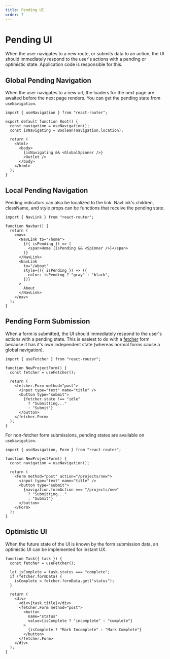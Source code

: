 ```yaml
---
title: Pending UI
order: 7
---
```


# Pending UI

When the user navigates to a new route, or submits data to an action, the UI should immediately respond to the user's actions with a pending or optimistic state. Application code is responsible for this.

## Global Pending Navigation

When the user navigates to a new url, the loaders for the next page are awaited before the next page renders. You can get the pending state from `useNavigation`.

```tsx
import { useNavigation } from "react-router";

export default function Root() {
  const navigation = useNavigation();
  const isNavigating = Boolean(navigation.location);

  return (
    <html>
      <body>
        {isNavigating && <GlobalSpinner />}
        <Outlet />
      </body>
    </html>
  );
}
```

## Local Pending Navigation

Pending indicators can also be localized to the link. NavLink's children, className, and style props can be functions that receive the pending state.

```tsx
import { NavLink } from "react-router";

function Navbar() {
  return (
    <nav>
      <NavLink to="/home">
        {({ isPending }) => (
          <span>Home {isPending && <Spinner />}</span>
        )}
      </NavLink>
      <NavLink
        to="/about"
        style={({ isPending }) => ({
          color: isPending ? "gray" : "black",
        })}
      >
        About
      </NavLink>
    </nav>
  );
}
```

## Pending Form Submission

When a form is submitted, the UI should immediately respond to the user's actions with a pending state. This is easiest to do with a [fetcher][use_fetcher] form because it has it's own independent state (whereas normal forms cause a global navigation).

```tsx filename=app/project.tsx lines=[10-12]
import { useFetcher } from "react-router";

function NewProjectForm() {
  const fetcher = useFetcher();

  return (
    <fetcher.Form method="post">
      <input type="text" name="title" />
      <button type="submit">
        {fetcher.state !== "idle"
          ? "Submitting..."
          : "Submit"}
      </button>
    </fetcher.Form>
  );
}
```

For non-fetcher form submissions, pending states are available on `useNavigation`.

```tsx filename=app/projects/new.tsx
import { useNavigation, Form } from "react-router";

function NewProjectForm() {
  const navigation = useNavigation();

  return (
    <Form method="post" action="/projects/new">
      <input type="text" name="title" />
      <button type="submit">
        {navigation.formAction === "/projects/new"
          ? "Submitting..."
          : "Submit"}
      </button>
    </Form>
  );
}
```

## Optimistic UI

When the future state of the UI is known by the form submission data, an optimistic UI can be implemented for instant UX.

```tsx filename=app/project.tsx lines=[4-7]
function Task({ task }) {
  const fetcher = useFetcher();

  let isComplete = task.status === "complete";
  if (fetcher.formData) {
    isComplete = fetcher.formData.get("status");
  }

  return (
    <div>
      <div>{task.title}</div>
      <fetcher.Form method="post">
        <button
          name="status"
          value={isComplete ? "incomplete" : "complete"}
        >
          {isComplete ? "Mark Incomplete" : "Mark Complete"}
        </button>
      </fetcher.Form>
    </div>
  );
}
```

[use_fetcher]: ../hooks/use-fetcher
